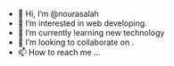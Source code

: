 - 👋 Hi, I’m @nourasalah
- 👀 I’m interested in web developing.
- 🌱 I’m currently learning new technology 
- 💞️ I’m looking to collaborate on .
- 📫 How to reach me ...

<!---
nourasalah/nourasalah is a ✨ special ✨ repository because its `README.md` (this file) appears on your GitHub profile.
You can click the Preview link to take a look at your changes.
--->
